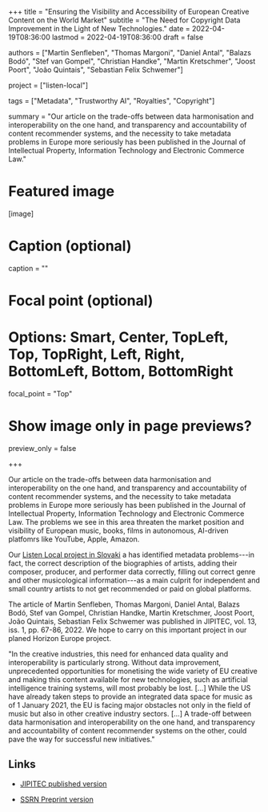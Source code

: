 +++
title = "Ensuring the Visibility and Accessibility of European Creative Content on the World Market"
subtitle = "The Need for Copyright Data Improvement in the Light of New Technologies."
date = 2022-04-19T08:36:00
lastmod = 2022-04-19T08:36:00
draft = false

authors = ["Martin Senfleben", "Thomas Margoni",  "Daniel Antal", "Balazs Bodó",  "Stef van Gompel", "Christian Handke", "Martin Kretschmer", "Joost Poort", "João Quintais", "Sebastian Felix Schwemer"]

project = ["listen-local"]

tags = ["Metadata", "Trustworthy AI", "Royalties", "Copyright"]

summary = "Our article on the trade-offs between data harmonisation and interoperability on the one hand, and transparency and accountability of content recommender systems, and the necessity to take metadata problems in Europe more seriously has been published in the Journal of Intellectual Property, Information Technology and Electronic Commerce Law."

# Featured image
[image]
  # Caption (optional)
  caption = ""

  # Focal point (optional)
  # Options: Smart, Center, TopLeft, Top, TopRight, Left, Right, BottomLeft, Bottom, BottomRight
  focal_point = "Top"

  # Show image only in page previews?
  preview_only = false

+++

<!-- HERE I WOULD INCLUDE A BREIF INTRODUCTION ABOUT WHO MARIE IS AND WHY WE'RE INTERVIEWING HER
Please go ahead and extend it

-->

Our article on the trade-offs between data harmonisation and interoperability on the one hand, and transparency and accountability of content recommender systems, and the necessity to take metadata problems in Europe more seriously has been published in the Journal of Intellectual Property, Information Technology and Electronic Commerce Law. The problems we see in this area threaten the market position and visibility of European music, books, films in autonomous, AI-driven platfomrs like YouTube, Apple, Amazon.  

Our [Listen Local project in Slovaki](/publication/listen_local_2020/) a has identified metadata problems---in fact, the correct description of the biographies of artists, adding their composer, producer, and performer data correctly, filling out correct genre and other musicological information---as a main culprit for independent and small country artists to not get recommended or paid on global platforms. 

The article of Martin Senfleben, Thomas Margoni, Daniel Antal, Balazs Bodó,  Stef van Gompel, Christian Handke, Martin Kretschmer, Joost Poort, João Quintais, Sebastian Felix Schwemer was published in JIPITEC, vol. 13, iss. 1, pp. 67-86, 2022. We hope to carry on this important project in our planed Horizon Europe project. 

"In the creative industries, this need for enhanced data quality and interoperability is particularly strong. Without data improvement, unprecedented opportunities for monetising the wide variety of EU creative and making this content available for new technologies, such as artificial intelligence training systems, will most probably be lost. […] While the US have already taken steps to provide an integrated data space for music as of 1 January 2021, the EU is facing major obstacles not only in the field of music but also in other creative industry sectors. […] A trade-off between data harmonisation and interoperability on the one hand, and transparency and accountability of content recommender systems on the other, could pave the way for successful new initiatives."


<!--  This code is copy pasted from YouTube.  You can adjust the height to look better.  -->


## Links

- [JIPITEC published version](/publication/european_visibilitiy_2022/)

- [SSRN Preprint version](https://papers.ssrn.com/sol3/papers.cfm?abstract_id=3785272)

